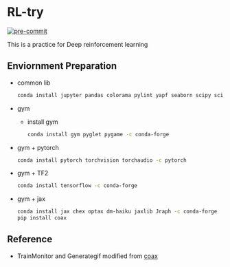 # RL-try
[![pre-commit](https://img.shields.io/badge/pre--commit-enabled-brightgreen?logo=pre-commit&logoColor=white)](https://github.com/pre-commit/pre-commit)

This is a practice for Deep reinforcement learning
## Enviornment Preparation

- common lib

  ```bash
  conda install jupyter pandas colorama pylint yapf seaborn scipy scikit-learn tqdm tensorboardx==2.5.* tensorboard==2.* pillow -y -c conda-forge
  ```

- gym
  - install gym

    ```bash
    conda install gym pyglet pygame -c conda-forge
    ```

- gym + pytorch

  ```bash
  conda install pytorch torchvision torchaudio -c pytorch
  ```

- gym + TF2

  ```bash
  conda install tensorflow -c conda-forge
  ```

- gym + jax

  ```bash
  conda install jax chex optax dm-haiku jaxlib Jraph -c conda-forge
  pip install coax
  ```


## Reference

- TrainMonitor and Generategif modified from [coax](https://github.com/coax-dev/coax)
